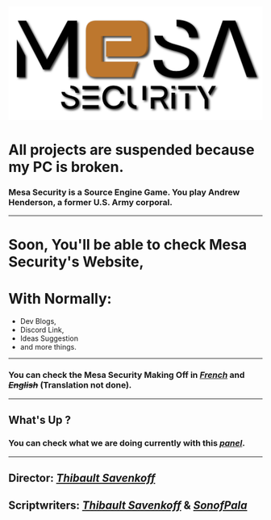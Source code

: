 ![Logo](https://github.com/Technologie-System/Mesa-Security/blob/Images/Mesa%20Security.png?raw=true "Pretty")

# All projects are suspended because my PC is broken.

### **Mesa Security** is a **Source Engine Game**. You play **Andrew Henderson**, a former **U.S. Army corporal**.

***

# Soon, You'll be able to check Mesa Security's Website,

# With Normally:

* Dev Blogs,
* Discord Link,
* Ideas Suggestion
* and more things.

***

### You can check the Mesa Security Making Off in *[French]* and *~~English~~* (Translation not done).

***

## What's Up ?

### You can check what we are doing currently with this *[panel]*.

<!-- *** -->

<!-- You can help us by [translating](https://crwd.in/mesa-security) the mod. -->

<!-- Help us write Mesa Security: [EN] or [FR] -->

***

## **Director**: *[Thibault Savenkoff]*

## **Scriptwriters**: *[Thibault Savenkoff]* & *[SonofPala]*

[French]: https://github.com/Technologie-System/Mesa-Security/tree/Languages/Fran%C3%A7ais
[EN]: https://forms.gle/5Fru3n9HPX1QC8PHA
[FR]: https://forms.gle/1k32ATVoT3njMkwA7
[panel]: https://github.com/orgs/Technologie-System/projects/2
[Thibault Savenkoff]: https://github.com/Thibault-Savenkoff
[SonofPala]: https://github.com/SonofPala
